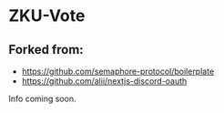 # ZKU-Vote

## Forked from:
  - https://github.com/semaphore-protocol/boilerplate
  - https://github.com/alii/nextjs-discord-oauth

Info coming soon.
